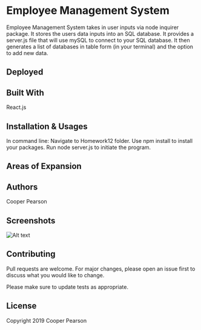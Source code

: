 # Employee Management System

Employee Management System takes in user inputs via node inquirer package. It stores the users data inputs into an SQL database. It provides a server.js file that will use mySQL to connect to your SQL database. It then generates a list of databases in table form (in your terminal) and the option to add new data.

## Deployed

## Built With
React.js

## Installation & Usages

In command line:
Navigate to Homework12 folder.
Use npm install to install your packages. 
Run node server.js to initiate the program.

## Areas of Expansion

## Authors
Cooper Pearson

## Screenshots
![Alt text](/relative/path/to/img.jpg?raw=true "Optional Title")


## Contributing
Pull requests are welcome. For major changes, please open an issue first to discuss what you would like to change.

Please make sure to update tests as appropriate.

## License
Copyright 2019 Cooper Pearson

